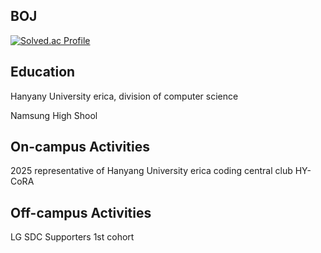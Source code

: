 ## BOJ
   [![Solved.ac Profile](http://mazassumnida.wtf/api/v2/generate_badge?boj=hi385790)](https://solved.ac/hi385790)

## Education
Hanyany University erica, division of computer science

Namsung High Shool 

## On-campus Activities
2025 representative of Hanyang University erica coding central club HY-CoRA

## Off-campus Activities
LG SDC Supporters 1st cohort
